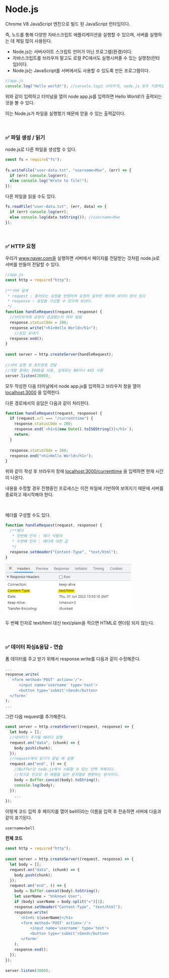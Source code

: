 # Node.js

Chrome V8 JavaScript 엔진으로 빌드 된 JavaScript 런타임이다.

즉, 노드를 통해 다양한 자바스크립트 애플리케이션을 실행할 수 있으며, 서버를 실행하는 데 제일 많이 사용된다.

- Node.js는 서버사이트 스크립트 언어가 이닌 프로그램(환경)이다.
- 자바스크립트를 브라우저 말고도 로컬 PC에서도 실행시켜줄 수 있는 실행창(런타임)이다.
- Node.js는 JavaScript를 서버에서도 사용할 수 있도록 만든 프로그램이다.

```jsx
//app.js
console.log("Hello world!"); //console.log는 브라우저, node.js 모두 지원하는 API이다.
```

위와 같이 입력하고 터미널을 열어 node app.js를 입력하면 Hello World!가 출력되는 것을 볼 수 있다.

이는 Node.js가 파일을 실행했기 때문에 얻을 수 있는 출력값이다.

<br>

### ✅ 파일 생성 / 읽기

node.js로 다른 파일을 생성할 수 있다.

```jsx
const fs = require("fs");

fs.writeFile("user-data.txt", "username=Max", (err) => {
  if (err) console.log(err);
  else console.log("Wrote to file!");
});
```

다른 파일을 읽을 수도 있다.

```jsx
fs.readFile("user-data.txt", (err, data) => {
  if (err) console.log(err);
  else console.log(data.toString()); //username=Max
});
```

<br>

### ✅ HTTP 요청

우리가 www.naver.com을 실행하면 서버에서 페이지를 전달받는 것처럼 node.js로 서버를 만들어 전달할 수 있다.

```jsx
//app.js
const http = require("http");

/**서버 설계
 * request : 들어오는 요청을 반영하며 요청의 일부인 헤더와 데이터 등이 있다
 * response : 응답을 구상할 수 있으며 보낸다.
 */
function handleRequest(request, response) {
  //브라우저에 요청이 성공했는지 여부 알림
  response.statusCOde = 200;
  response.write("<h1>Hello World</h1>");
	//응답 보내기
  response.end();
}

const server = http.createServer(handleRequest);

//서버 실행 및 포트번호 전달
//개발 중에는 3000을 사용, 실제로는 80이나 443 사용
server.listen(3000);
```

모두 작성한 다음 터미널에서 node app.js를 입력하고 브라우저 창을 열어 [localhost:3000](http://localhost:3000) 을 입력한다.

다른 경로에서의 응답은 다음과 같이 처리한다.

```jsx
function handleRequest(request, response) {
  if (request.url === "/currenttime") {
    response.statusCOde = 200;
    response.end(`<h1>${new Date().toISOString()}</h1>`);
    return;
  }

  response.statusCOde = 200;
  response.end("<h1>Hello World</h1>");
}
```

위와 같이 작성 후 브라우저 창에 [localhost:3000/currenttime](http://localhost:3000/currenttime) 을 입력하면 현재 시간이 나온다.

내용을 수정할 경우 진행중인 프로세스는 이전 파일에 기반하여 보여지기 때문에 서버를 종료하고 재시작해야 한다.

 <br>

헤더를 구성할 수도 있다.

```jsx
function handleRequest(request, response) {
  /**헤더
   * 첫번째 인자 : 헤더 식별자
   * 두번째 인자 : 헤더에 대한 값
   */
  response.setHeader("Content-Type", "text/html");
}
```

<img src="../assets/NodeJs/node_set_header.png" width="400">

두 번째 인자로 text/html 대신 text/plain을 적으면 HTML로 렌더링 되지 않는다.

<br>

### ✅ 데이터 파싱&응답 - 연습

폼 데이터를 주고 받기 위해서 response.write를 다음과 같이 수정해준다.

```jsx
...
response.write(
  `<form method='POST' action='/'>
      <input name='username' type='text'>
      <button type='submit'>Send</button>
  </form>`
);
...
```

그런 다음 request를 추가해준다.

```jsx
const server = http.createServer((request, response) => {
  let body = [];
  //데이터가 추가될 때마다 실행
  request.on("data", (chunk) => {
    body.push(chunk);
  });
  //request에서 읽기가 끝날 때 실행
  request.on("end", () => {
    //Buffer은 node.js에서 사용할 수 있는 전역 객체이다.
    //청크로 인코딩 된 배열을 일반 문자열로 변환하는 방식이다.
    body = Buffer.concat(body).toString();
    console.log(body);
  });
	...
});
```

이렇게 코드 입력 후 페이지를 열어 bell이라는 이름을 입력 후 전송하면 서버에 다음과 같이 표기된다.

`username=bell`

**전체 코드**

```jsx
const http = require("http");

const server = http.createServer((request, response) => {
  let body = [];
  request.on("data", (chunk) => {
    body.push(chunk);
  });
  request.on("end", () => {
    body = Buffer.concat(body).toString();
    let userName = "Unknown User";
    if (body) userName = body.split("=")[1];
    response.setHeader("Content-Type", "text/html");
    response.write(
      `<h1>Hi ${userName}</h1>
       <form method='POST' action='/'>
           <input name='username' type='text'>
           <button type='submit'>Send</button>
       </form>`
    );
    response.end();
  });
});

server.listen(3000);
```
